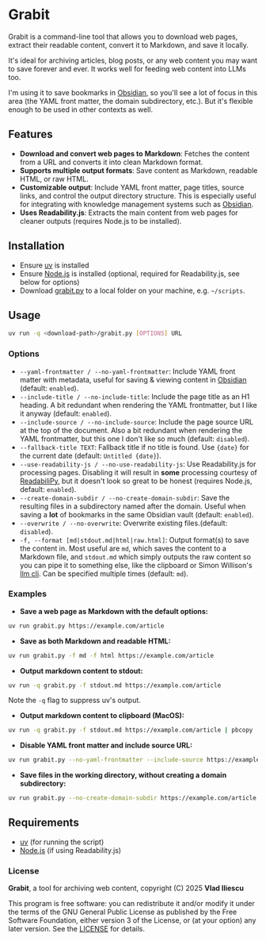 # Grabit

Grabit is a command-line tool that allows you to download web pages, extract their readable content, convert it to Markdown, and save it locally.

It's ideal for archiving articles, blog posts, or any web content you may want to save forever and ever. It works well for feeding web content into LLMs too.

I'm using it to save bookmarks in [Obsidian](https://obsidian.md/), so you'll see a lot of focus in this area (the YAML front matter, the domain subdirectory, etc.). But it's flexible enough to be used in other contexts as well.

## Features

- **Download and convert web pages to Markdown**: Fetches the content from a URL and converts it into clean Markdown format.
- **Supports multiple output formats**: Save content as Markdown, readable HTML, or raw HTML.
- **Customizable output**: Include YAML front matter, page titles, source links, and control the output directory structure. This is especially useful for integrating with knowledge management systems such as [Obsidian](https://obsidian.md/).
- **Uses Readability.js**: Extracts the main content from web pages for cleaner outputs (requires Node.js to be installed).

## Installation

- Ensure [uv](https://docs.astral.sh/uv/) is installed
- Ensure [Node.js](https://nodejs.org/) is installed (optional, required for Readability.js, see below for options)
- Download [grabit.py](https://github.com/vladiliescu/grabit/releases/latest/download/grabit.py) to a local folder on your machine, e.g. `~/scripts`.

## Usage

```sh
uv run -q <download-path>/grabit.py [OPTIONS] URL
```

### Options

- `--yaml-frontmatter / --no-yaml-frontmatter`: Include YAML front matter with metadata, useful for saving & viewing content in [Obsidian](https://obsidian.md) (default: `enabled`).
- `--include-title / --no-include-title`: Include the page title as an H1 heading. A bit redundant when rendering the YAML frontmatter, but I like it anyway (default: `enabled`).
- `--include-source / --no-include-source`: Include the page source URL at the top of the document. Also a bit redundant when rendering the YAML frontmatter, but this one I don't like so much (default: `disabled`).
- `--fallback-title TEXT`: Fallback title if no title is found. Use `{date}` for the current date (default: `Untitled {date}`).
- `--use-readability-js / --no-use-readability-js`: Use Readability.js for processing pages. Disabling it will result in **some** processing courtesy of [ReadabiliPy](https://github.com/alan-turing-institute/ReadabiliPy), but it doesn't look so great to be honest (requires Node.js, default: `enabled`).
- `--create-domain-subdir / --no-create-domain-subdir`: Save the resulting files in a subdirectory named after the domain. Useful when saving a **lot** of bookmarks in the same Obsidian vault (default: `enabled`).
- `--overwrite / --no-overwrite`: Overwrite existing files.(default: `disabled`).
- `-f, --format [md|stdout.md|html|raw.html]`: Output format(s) to save the content in. Most useful are `md`, which saves the content to a Markdown file, and `stdout.md` which simply outputs the raw content so you can pipe it to something else, like the clipboard or Simon Willison's [llm cli](https://github.com/simonw/llm). Can be specified multiple times (default: `md`).


### Examples

- **Save a web page as Markdown with the default options:**

```sh
uv run grabit.py https://example.com/article
```

- **Save as both Markdown and readable HTML:**
```sh
uv run grabit.py -f md -f html https://example.com/article
```

- **Output markdown content to stdout:**
```sh
uv run -q grabit.py -f stdout.md https://example.com/article
```
Note the `-q` flag to suppress uv's output.

- **Output markdown content to clipboard (MacOS):**
```sh
uv run -q grabit.py -f stdout.md https://example.com/article | pbcopy
```

- **Disable YAML front matter and include source URL:**
```sh
uv run grabit.py --no-yaml-frontmatter --include-source https://example.com/article
```

- **Save files in the working directory, without creating a domain subdirectory:**
```sh
uv run grabit.py --no-create-domain-subdir https://example.com/article
```

## Requirements

- [uv](https://docs.astral.sh/uv/) (for running the script)
- [Node.js](https://nodejs.org) (if using Readability.js)

### License

**Grabit**, a tool for archiving web content, copyright (C) 2025  **Vlad Iliescu**

This program is free software: you can redistribute it and/or modify it under the terms of the GNU General Public License as published by the Free Software Foundation, either version 3 of the License, or (at your option) any later version. See the [LICENSE](./LICENSE) for details.

